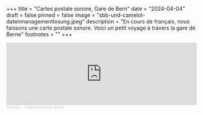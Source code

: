 +++
title = "Cartes postale sonore, Gare de Bern"
date = "2024-04-04"
draft = false
pinned = false
image = "sbb-und-camelot-datenmanagementlosung.jpeg"
description = "En cours de français, nous faissons une carte postale sonore. Voici un petit voyage à travers la gare de Berne"
footnotes = ""
+++
<iframe width="100%" height="166" scrolling="no" frameborder="no" allow="autoplay" src="https://w.soundcloud.com/player/?url=https%3A//api.soundcloud.com/tracks/1786659655%3Fsecret_token%3Ds-aXD2XQHaGqV&color=%23ff5500&auto_play=false&hide_related=false&show_comments=true&show_user=true&show_reposts=false&show_teaser=true"></iframe><div style="font-size: 10px; color: #cccccc;line-break: anywhere;word-break: normal;overflow: hidden;white-space: nowrap;text-overflow: ellipsis; font-family: Interstate,Lucida Grande,Lucida Sans Unicode,Lucida Sans,Garuda,Verdana,Tahoma,sans-serif;font-weight: 100;"><a href="https://soundcloud.com/thanatosnotfound" title="thanatos" target="_blank" style="color: #cccccc; text-decoration: none;">thanatos</a> · <a href="https://soundcloud.com/thanatosnotfound/cardpostal-audio-sonor/s-aXD2XQHaGqV" title="Cardpostal Audio Sonor" target="_blank" style="color: #cccccc; text-decoration: none;">Cardpostal Audio Sonor</a></div>